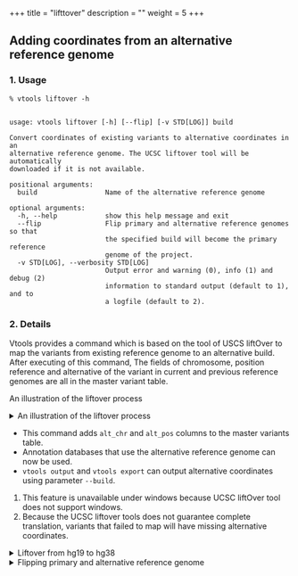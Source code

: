 
+++
title = "lifttover"
description = ""
weight = 5
+++




## Adding coordinates from an alternative reference genome 

### 1. Usage

    % vtools liftover -h
    

    usage: vtools liftover [-h] [--flip] [-v STD[LOG]] build
    
    Convert coordinates of existing variants to alternative coordinates in an
    alternative reference genome. The UCSC liftover tool will be automatically
    downloaded if it is not available.
    
    positional arguments:
      build                 Name of the alternative reference genome
    
    optional arguments:
      -h, --help            show this help message and exit
      --flip                Flip primary and alternative reference genomes so that
                            the specified build will become the primary reference
                            genome of the project.
      -v STD[LOG], --verbosity STD[LOG]
                            Output error and warning (0), info (1) and debug (2)
                            information to standard output (default to 1), and to
                            a logfile (default to 2).
    



### 2. Details

Vtools provides a command which is based on the tool of USCS liftOver to map the variants from existing reference genome to an alternative build. After executing of this command, The fields of chromosome, position reference and alternative of the variant in current and previous reference genomes are all in the master variant table. 



An illustration of the liftover process 

<details><summary> An illustration of the liftover process </summary>
<img src= "/vat-docs/images/liftover.png" />
</details>


*   This command adds `alt_chr` and `alt_pos` columns to the master variants table. 
*   Annotation databases that use the alternative reference genome can now be used. 
*   `vtools output` and `vtools export` can output alternative coordinates using parameter `--build`. 


1.  This feature is unavailable under windows because UCSC liftOver tool does not support windows. 
2.  Because the UCSC liftover tools does not guarantee complete translation, variants that failed to map will have missing alternative coordinates. 

<details><summary> Liftover from hg19 to hg38</summary> The following example demonstrates how to liftOver a project from hg18 to hg19. Note that the UCSC liftOver tool and needed chain files are automatically downloaded if they are not available. 


    % vtools init -f liftover
    % vtools import V1-3_hg19_combine.vcf --build hg19
    % vtools liftover hg38
    

    INFO: Downloading liftOver chain file from UCSC
    INFO: Exporting variants in BED format
    Exporting variants: 100% [===============================] 288 110.5K/s in 00:00:00
    INFO: Running UCSC liftOver tool
    Updating table variant: 100% [============================] 288 780.0/s in 00:00:00

    

After the liftOver operation, three more fields are added to the master variant table (alt\_bin, alt\_chr, alt_pos) 



    % vtools show table variant

    Name:                   variant
    Description:            Master variant table
    Creation date:          May29
    Command:
    Fields:                 variant_id, bin, chr, pos, ref, alt, alt_bin, alt_chr, alt_pos
    Number of variants:     1611
    

    variant_id, bin, chr, pos, ref, alt, DP, alt_bin, alt_chr, alt_pos
    52,586,1,230047,A,T,586,1,260296
    53,586,1,230058,T,G,586,1,260307
    54,586,1,231480,G,C,586,1,261729
    55,586,1,231504,G,A,586,1,261753
    56,586,1,231526,C,T,586,1,261775
    57,586,1,232223,C,T,587,1,262472
    58,586,1,234301,T,C,587,1,264550
    59,586,1,234308,A,G,587,1,264557
    ... ...
    

</details>

<details><summary> Flipping primary and alternative reference genome</summary> 



    % vtools show
    

    Project name:                test
    Primary reference genome:    hg19
    Secondary reference genome:  hg38
    Storage method:              hdf5
    Variant tables:              variant
    Annotation databases:
    

    % vtools liftover hg38 --flip
    

    INFO: Downloading liftOver chain file from UCSC
    INFO: Exporting variants in BED format
    Exporting variants: 100% [===============================] 288 116.2K/s in 00:00:00
    INFO: Running UCSC liftOver tool
    INFO: Flipping primary and alternative reference genome
    Updating table variant: 100% [============================] 288 612.1/s in 00:00:00

    



Interruption of the flipping process will leave the project unusable because of mixed coordinates. 



    % vtools show
    

    Project name:                test
    Primary reference genome:    hg38
    Secondary reference genome:  hg19
    Storage method:              hdf5
    Variant tables:              variant
    Annotation databases: 
    

    % vtools show table variant
    

    variant_id, bin, chr, pos, ref, alt, DP, alt_bin, alt_chr, alt_pos
    52,586,1,260296,A,T,586,1,230047
    53,586,1,260307,T,G,586,1,230058
    54,586,1,261729,G,C,586,1,231480
    55,586,1,261753,G,A,586,1,231504
    56,586,1,261775,C,T,586,1,231526
    57,587,1,262472,C,T,586,1,232223
    58,587,1,264550,T,C,586,1,234301
    59,587,1,264557,A,G,586,1,234308
    ... ...
    

</details>